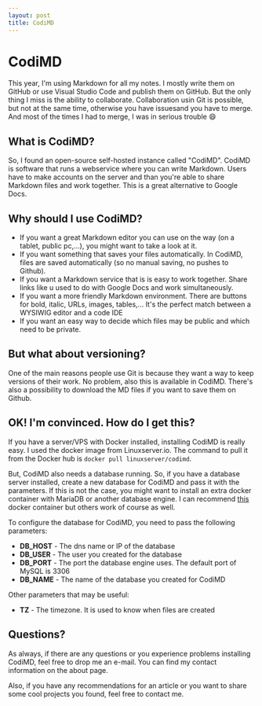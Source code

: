 ```yaml
---
layout: post
title: CodiMD
---
```


# CodiMD

This year, I'm using Markdown for all my notes. I mostly write them on GitHub or use Visual Studio Code and publish them on GitHub. But the only thing I miss is the ability to collaborate. Collaboration usin Git is possible, but not at the same time, otherwise you have issuesand you have to merge. And most of the times I had to merge, I was in serious trouble :smile: 
  
## What is CodiMD?
So, I found an open-source self-hosted instance called "CodiMD". CodiMD is software that runs a webservice where you can write Markdown. Users have to make accounts on the server and than you're able to share Markdown files and work together. This is a great alternative to Google Docs.

## Why should I use CodiMD?
* If you want a great Markdown editor you can use on the way (on a tablet, public pc,...), you might want to take a look at it. 
* If you want something that saves your files automatically. In CodiMD, files are saved automatically (so no manual saving, no pushes to Github).
* If you want a Markdown service that is is easy to work together. Share links like u used to do with Google Docs and work simultaneously.
* If you want a more friendly Markdown environment. There are buttons for bold, italic, URLs, images, tables,... It's the perfect match between a WYSIWIG editor and a code IDE
* If you want an easy way to decide which files may be public and which need to be private.

## But what about versioning?

One of the main reasons people use Git is because they want a way to keep versions of their work. No problem, also this is available in CodiMD. There's also a possibility to download the MD files if you want to save them on Github.

## OK! I'm convinced. How do I get this?

If you have a server/VPS with Docker installed, installing CodiMD is really easy. I used the docker image from Linuxserver.io. The command to pull it from the Docker hub is `docker pull linuxserver/codimd`. 

But, CodiMD also needs a database running. So, if you have a database server installed, create a new database for CodiMD and pass it with the parameters. If this is not the case, you might want to install an extra docker container with MariaDB or another database engine. I can recommend [this](https://hub.docker.com/r/linuxserver/mariadb) docker container but others work of course as well.

To configure the database for CodiMD, you need to pass the following parameters:
* **DB_HOST** - The dns name or IP of the database
* **DB_USER** - The user you created for the database
* **DB_PORT** - The port the database engine uses. The default port of MySQL is 3306
* **DB_NAME** - The name of the database you created for CodiMD

Other parameters that may be useful:
* **TZ** - The timezone. It is used to know when files are created

## Questions?

As always, if there are any questions or you experience problems installing CodiMD, feel free to drop me an e-mail. You can find my contact information on the about page.  

Also, if you have any recommendations for an article or you want to share some cool projects you found, feel free to contact me.
